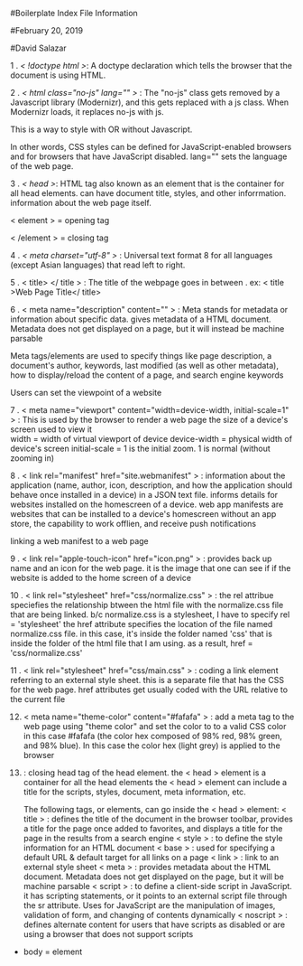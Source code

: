 #Boilerplate Index File Information 

#February 20, 2019

#David Salazar

1 . *< !doctype html >*: A doctype declaration which tells the browser that the document is using HTML.

2 . *< html class="no-js" lang="" >* : The "no-js" class gets removed by a Javascript library (Modernizr), 
   and this gets replaced with a js class. When Modernizr loads, it replaces no-js with js.
      
   This is a way to style with OR without Javascript.
   
   In other words, CSS styles can be defined for JavaScript-enabled browsers and for browsers that 
   have JavaScript disabled. lang="" sets the language of the web page.

3 . *< head >*: HTML tag also known as an element that is the container for all head elements. can have
   document title, styles, and other inforrmation. information about the web page itself. 
   
   < element > = opening tag
   
   < /element > = closing tag 

4 . *< meta charset="utf-8" >* : Universal text format 8 for all languages (except Asian languages) that 
   read left to right.

5 . < title> </ title > : The title of the webpage goes in between <title></title>. 
   ex: < title >Web Page Title</ title>
   
6 . < meta name="description" content="" > : Meta stands for metadata or information about specific data.
   <meta> gives metadata of a HTML document. Metadata does not get displayed on a page, but it will 
   instead be machine parsable
   
   Meta tags/elements are used to specify things like page description, a document's author, keywords,
   last modified (as well as other metadata), how to display/reload the content of a page, and search 
   engine keywords   
   
   Users can set the viewpoint of a website 
   
7 . < meta name="viewport" content="width=device-width, initial-scale=1" > : This is used by the browser to 
   render a web page the size of a device's screen used to view it  
   width = width of virtual viewport of device
   device-width = physical width of device's screen 
   initial-scale = 1 is the initial zoom. 1 is normal (without zooming in) 
   
8 . < link rel="manifest" href="site.webmanifest" > : information about the application (name, author, icon,
   description, and how the application should behave once installed in a device) in a JSON text file. 
   informs details for websites installed on the homescreen of a device. web app manifests are websites that 
   can be installed to a device's homescreen without an app store, the capability to work offlien, and receive
   push notifications 
    
   linking a web manifest to a web page

9 . < link rel="apple-touch-icon" href="icon.png" > : provides back up name and an icon for the web page.
   it is the image that one can see if if the website is added to the home screen of a device 
   
10 .   < link rel="stylesheet" href="css/normalize.css" > : the rel attribue speciefies the relationship btween the
      html file with the normalize.css file that are being linked. b/c normalize.css is a stylesheet, I have to specify 
      rel = 'stylesheet' the href attribute specifies the location of the file named normalize.css file. in this case, 
      it's inside the folder named 'css' that is inside the folder of the html file that I am using. as a result, 
      href = 'css/normalize.css'

11 .   < link rel="stylesheet" href="css/main.css" > : coding a link element referring to an external style sheet.
      this is a separate file that has the CSS for the web page. href attributes get usually coded with the URL relative
      to the current file 

12.    < meta name="theme-color" content="#fafafa" > : add a meta tag to the web page using "theme color" and set the 
      color to to a valid CSS color in this case #fafafa (the color hex composed of 98% red, 98% green, and 98% blue). 
      In this case the color hex (light grey) is applied to the browser 
  
13.   </head> : closing head tag of the head element. the < head > element is a container for all the head elements
      the < head > element can include a title for the scripts, styles, document, meta information, etc.
      
      The following tags, or elements, can go inside the < head > element: 
      < title > : defines the title of the document in the browser toolbar, provides a title for the page once added to 
                  favorites, and displays a title for the page in the results from a search engine
      < style > : to define the style information for an HTML document 
      < base > : used for specifying a default URL & default target for all links on a page
      < link > : link to an external style sheet
      < meta > : provides metadata about the HTML document. Metadata does not get displayed on the page, but it will be
                 machine parsable 
      < script > : to define a client-side script in JavaScript. it has scripting statements, or it points to an 
                   external script file through the sr attribute. Uses for JavaScript are the manipulation of images,
                   validation of form, and changing of contents dynamically
      < noscript > : defines alternate content for users that have scripts as disabled or are using a browser that 
                     does not support scripts 
    
    
    
* body = element 
  
